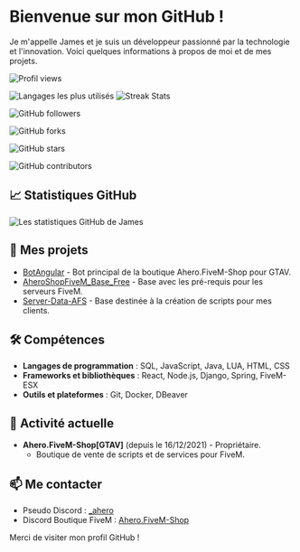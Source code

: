 # Bienvenue sur mon GitHub !

Je m'appelle James et je suis un développeur passionné par la technologie et l'innovation. Voici quelques informations à propos de moi et de mes projets.

![Profil views](https://komarev.com/ghpvc/?username=James-TREMA)

![Langages les plus utilisés](https://github-readme-stats.vercel.app/api/top-langs/?username=James-TREMA&layout=compact&theme=radical) ![Streak Stats](https://github-readme-streak-stats.herokuapp.com/?user=James-TREMA&theme=radical)

![GitHub followers](https://img.shields.io/github/followers/James-TREMA?label=Followers&style=social)

![GitHub forks](https://img.shields.io/github/forks/James-TREMA/nom-de-votre-repo?label=Forks&style=social)

![GitHub stars](https://img.shields.io/github/stars/James-TREMA/nom-de-votre-repo?label=Stars&style=social)

![GitHub contributors](https://img.shields.io/github/contributors/James-TREMA/nom-de-votre-repo?label=Contributors&style=plastic)


## 📈 Statistiques GitHub
![Les statistiques GitHub de James](https://github-readme-stats.vercel.app/api?username=James-TREMA&show_icons=true&theme=white)

## 🌱 Mes projets
- [BotAngular](https://github.com/James-TREMA/BotAngular) - Bot principal de la boutique Ahero.FiveM-Shop pour GTAV.
- [AheroShopFiveM_Base_Free](https://github.com/James-TREMA/AheroShopFiveM_Base_Free) - Base avec les pré-requis pour les serveurs FiveM.
- [Server-Data-AFS](https://github.com/James-TREMA/server-data) - Base destinée à la création de scripts pour mes clients.

## 🛠 Compétences
- **Langages de programmation** : SQL, JavaScript, Java, LUA, HTML, CSS
- **Frameworks et bibliothèques** : React, Node.js, Django, Spring, FiveM-ESX
- **Outils et plateformes** : Git, Docker, DBeaver

## 💼 Activité actuelle
- **Ahero.FiveM-Shop[GTAV]** (depuis le 16/12/2021) - Propriétaire.
  - Boutique de vente de scripts et de services pour FiveM.

## 📫 Me contacter
- Pseudo Discord : [_ahero](_ahero)
- Discord Boutique FiveM : [Ahero.FiveM-Shop](https://discord.gg/nvKs7x69wr)

Merci de visiter mon profil GitHub !
